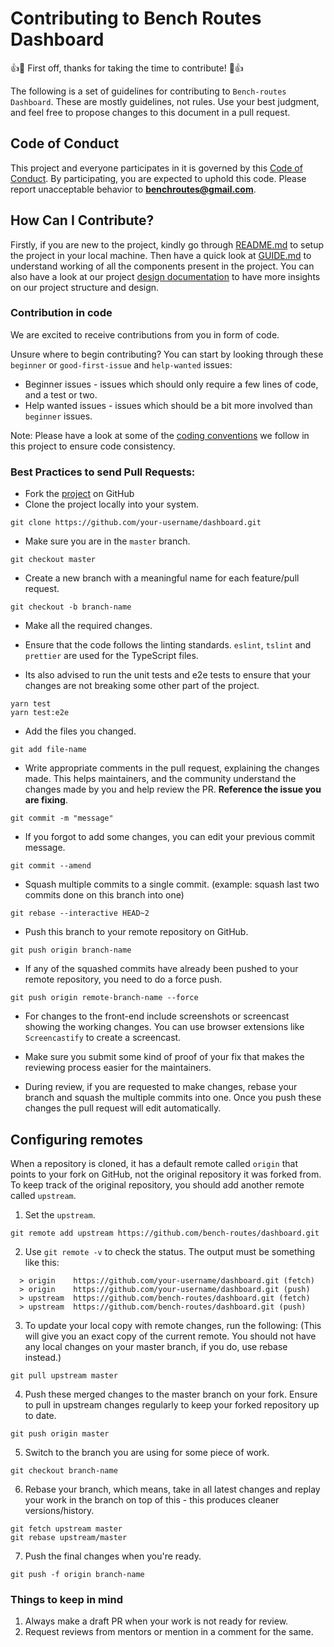 # Contributing to Bench Routes Dashboard

:+1::tada: First off, thanks for taking the time to contribute! :tada::+1:

The following is a set of guidelines for contributing to `Bench-routes Dashboard`. These are mostly guidelines, not rules.
Use your best judgment, and feel free to propose changes to this document in a pull request.

## Code of Conduct

This project and everyone participates in it is governed by this [Code of Conduct](CODE_OF_CONDUCT.md).
By participating, you are expected to uphold this code. Please report unacceptable behavior to [**benchroutes@gmail.com**](mailto:benchroutes@gmail.com).

## How Can I Contribute?

Firstly, if you are new to the project, kindly go through [README.md](https://github.com/bench-routes/dashboard/blob/master/README.md) to setup the project
in your local machine. Then have a quick look at [GUIDE.md](GUIDE.md) to understand working of all the components present in the project. You can also have a look at our project [design documentation](https://docs.google.com/document/d/1kKA1wChDnPD9SWj-gHjG_bmvlk50aQiT_HoHWCc1ZFY/edit#heading=h.trvpxlqouz7z) to have more insights on our project structure and design.

### Contribution in code

We are excited to receive contributions from you in form of code.

Unsure where to begin contributing? You can start by looking through these `beginner` or `good-first-issue` and `help-wanted` issues:

- Beginner issues - issues which should only require a few lines of code, and a test or two.
- Help wanted issues - issues which should be a bit more involved than `beginner` issues.

Note: Please have a look at some of the [coding conventions]() we follow in this project to ensure code consistency.

### Best Practices to send Pull Requests:

- Fork the [project](https://github.com/bench-routes/dashboard) on GitHub
- Clone the project locally into your system.

```
git clone https://github.com/your-username/dashboard.git
```

- Make sure you are in the `master` branch.

```
git checkout master
```

- Create a new branch with a meaningful name for each feature/pull request.

```
git checkout -b branch-name
```

- Make all the required changes.

- Ensure that the code follows the linting standards. `eslint`, `tslint` and `prettier` are used for the TypeScript files.
- Its also advised to run the unit tests and e2e tests to ensure that your changes are not breaking some other part of the project.

```
yarn test
yarn test:e2e
```

- Add the files you changed.

```
git add file-name
```

- Write appropriate comments in the pull request, explaining the changes made. This helps maintainers, and the community understand the changes made by you and help review the PR. **Reference the issue you are fixing**.

```
git commit -m "message"
```

- If you forgot to add some changes, you can edit your previous commit message.

```
git commit --amend
```

- Squash multiple commits to a single commit. (example: squash last two commits done on this branch into one)

```
git rebase --interactive HEAD~2
```

- Push this branch to your remote repository on GitHub.

```
git push origin branch-name
```

- If any of the squashed commits have already been pushed to your remote repository, you need to do a force push.

```
git push origin remote-branch-name --force
```

- For changes to the front-end include screenshots or screencast showing the working changes. You can use browser extensions like `Screencastify` to create a screencast.

- Make sure you submit some kind of proof of your fix that makes the reviewing process easier for the maintainers.

- During review, if you are requested to make changes, rebase your branch and squash the multiple commits into one. Once you push these changes the pull request will edit automatically.

## Configuring remotes

When a repository is cloned, it has a default remote called `origin` that points to your fork on GitHub, not the original repository it was forked from. To keep track of the original repository, you should add another remote called `upstream`.

1. Set the `upstream`.

```
git remote add upstream https://github.com/bench-routes/dashboard.git
```

2. Use `git remote -v` to check the status. The output must be something like this:

```
  > origin    https://github.com/your-username/dashboard.git (fetch)
  > origin    https://github.com/your-username/dashboard.git (push)
  > upstream  https://github.com/bench-routes/dashboard.git (fetch)
  > upstream  https://github.com/bench-routes/dashboard.git (push)
```

3. To update your local copy with remote changes, run the following: (This will give you an exact copy of the current remote. You should not have any local changes on your master branch, if you do, use rebase instead.)

```
git pull upstream master
```

4. Push these merged changes to the master branch on your fork. Ensure to pull in upstream changes regularly to keep your forked repository up to date.

```
git push origin master
```

5. Switch to the branch you are using for some piece of work.

```
git checkout branch-name
```

6. Rebase your branch, which means, take in all latest changes and replay your work in the branch on top of this - this produces cleaner versions/history.

```
git fetch upstream master
git rebase upstream/master
```

7. Push the final changes when you're ready.

```
git push -f origin branch-name
```

### Things to keep in mind

1. Always make a draft PR when your work is not ready for review.
2. Request reviews from mentors or mention in a comment for the same.

